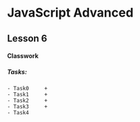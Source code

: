 # JavaScript Advanced

## Lesson 6

#### Classwork

##### Tasks:
```
- Task0     +
- Task1     +
- Task2     +
- Task3     +
- Task4     
```

